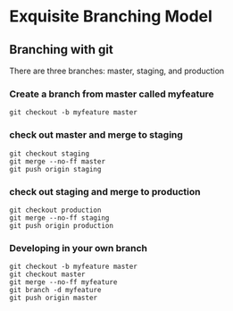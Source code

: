 # Exquisite Branching Model

## Branching with git

There are three branches: master, staging, and production

### Create a branch from master called myfeature
``git checkout -b myfeature master``

### check out master and merge to staging
```
git checkout staging
git merge --no-ff master
git push origin staging
```

### check out staging and merge to production
```
git checkout production
git merge --no-ff staging
git push origin production
```

### Developing in your own branch
```
git checkout -b myfeature master
git checkout master
git merge --no-ff myfeature
git branch -d myfeature
git push origin master
```
